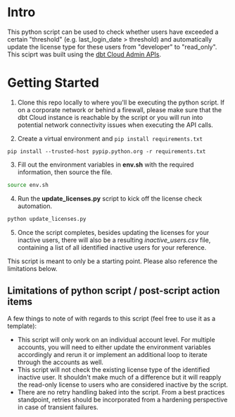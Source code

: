 # Intro

This python script can be used to check whether users have exceeded a certain "threshold" (e.g. last_login_date > threshold) and automatically update the license type for these users from "developer" to "read_only". This sciprt was built using the [dbt Cloud Admin APIs](https://docs.getdbt.com/dbt-cloud/api-v2#/).

# Getting Started

1. Clone this repo locally to where you'll be executing the python script. If on a corporate network or behind a firewall, please make sure that the dbt Cloud instance is reachable by the script or you will run into potential network connectivity issues when executing the API calls.

2. Create a virtual environment and `pip install requirements.txt`

```she
pip install --trusted-host pypip.python.org -r requirements.txt
```

3. Fill out the environment variables in **env.sh** with the required information, then source the file.

```sh
source env.sh
```

4. Run the **update_licenses.py** script to kick off the license check automation.

```sh
python update_licenses.py
```

5. Once the script completes, besides updating the licenses for your inactive users, there will also be a resulting *inactive_users.csv* file, containing a list of all identified inactive users for your reference. 

This script is meant to only be a starting point. Please also reference the limitations below.

## Limitations of python script / post-script action items

A few things to note of with regards to this script (feel free to use it as a template):
- This script will only work on an individual account level. For multiple accounts, you will need to either update the environment variables accordingly and rerun it or implement an additional loop to iterate through the accounts as well. 
- This script will not check the existing license type of the identified inactive user. It shouldn't make much of a difference but it will reapply the read-only license to users who are considered inactive by the script. 
- There are no retry handling baked into the script. From a best practices standpoint, retries should be incorporated from a hardening perspective in case of transient failures. 